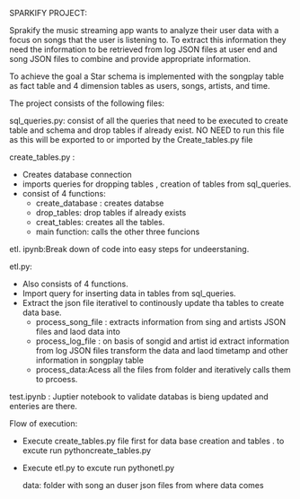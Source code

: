 SPARKIFY PROJECT:

Sprakify the music streaming app wants to analyze their user data with a focus on songs that the user is listening to.
To extract this information they need the information to be retrieved from log JSON files at user end and song JSON files to combine and provide appropriate information.


To achieve the goal a Star schema is implemented with the songplay table as fact table and 4 dimension tables as users, songs, artists, and time.

The project consists of the following files:

sql_queries.py: consist of all the queries that need to be executed to create table and schema and drop tables if already exist. NO NEED to run this file as this will be exported to or  imported by the Create_tables.py file



create_tables.py :
- Creates database connection 
- imports queries for dropping tables , creation of tables from sql_queries.
-  consist of 4 functions: 
    - create_database : creates databse 
    - drop_tables: drop tables if already exists
    - creat_tables: creates all the tables.
    - main function:  calls the other three funcions 
    
etl. ipynb:Break down of code into easy steps for undeerstaning.

etl.py: 
 - Also consists of 4 functions.
 - Import query for inserting data in tables from sql_queries.
 - Extract the json file iterativel to continously update tha tables to create data base.
     - process_song_file : extracts information from sing and artists JSON files and laod data into 
     - process_log_file : on basis of songid and artist id extract information from log JSON files transform the data and  laod timetamp and other information in          songplay table
     - process_data:Acess all the files from folder and iteratively calls them to prcoess.
     
test.ipynb : Juptier notebook to validate databas is bieng updated and enteries are there.

     
     
 Flow of execution: 
  - Execute create_tables.py file first for data base creation and tables . to excute run python<space>create_tables.py
  - Execute etl.py to excute run python<space>etl.py
     
    data: folder with song an duser json files from where data comes
 



